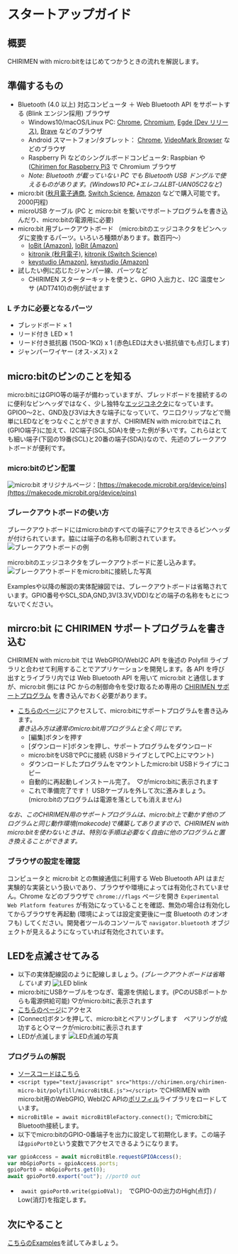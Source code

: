 # スタートアップガイド
 
## 概要

CHIRIMEN with micro:bitをはじめてつかうときの流れを解説します。

## 準備するもの

- Bluetooth (4.0 以上) 対応コンピュータ ＋ Web Bluetooth API をサポートする (Blink エンジン採用) ブラウザ
   - Windows10/macOS/Linux PC: [Chrome](https://www.google.com/intl/ja/chrome/), [Chromium](https://www.chromium.org/getting-involved/download-chromium), [Egde (Dev リリース)](https://www.microsoftedgeinsider.com), [Brave](https://brave.com/ja/) などのブラウザ
   - Android スマートフォン/タブレット： [Chrome](https://play.google.com/store/apps/details?id=com.android.chrome), [VideoMark Browser](https://play.google.com/store/apps/details?id=org.webdino.videomarkbrowser) などのブラウザ
   - Raspberry Pi などのシングルボードコンピュータ: Raspbian や ([Chirimen for Raspberry Pi3](https://tutorial.chirimen.org/raspi3/ja/sdcard) で Chromium ブラウザ
   - *Note: Bluetooth が載っていない PC でも Bluetooth USB ドングルで使えるものがあります。(Windows10 PC+エレコムLBT-UAN05C2など)*
- micro:bit ([秋月電子通商](http://akizukidenshi.com/catalog/g/gM-12513/), [Switch Science](https://www.switch-science.com/catalog/5263/), [Amazon](https://www.amazon.co.jp/dp/B07L2KXWGH/) などで購入可能です。2000円程)
- microUSB ケーブル (PC と micro:bit を繋いでサポートプログラムを書き込んだり、micro:bitの電源用に必要)
- micro:bit 用ブレークアウトボード （micro:bitのエッジコネクタをピンヘッダに変換するパーツ。いろいろ種類があります。数百円～）
   - [IoBit (Amazon)](https://www.amazon.co.jp/gp/product/B07TXBXJ4X/), [IoBit (Amazon)](https://www.amazon.co.jp/dp/B07QGZ3DKK)
   - [kitronik (秋月電子)](http://akizukidenshi.com/catalog/g/gP-12836/), [kitronik (Switch Science)](https://www.switch-science.com/catalog/3181/)
   - [keystudio (Amazon)](https://www.amazon.co.jp/dp/B0787DHG2M), [keystudio (Amazon)](https://www.amazon.co.jp/dp/B07GTQ21ST)
- 試したい例に応じたジャンパー線、パーツなど
   - CHIRIMEN スターターキットを使うと、GPIO 入出力と、I2C 温度センサ (ADT7410)の例が試せます

### L チカに必要となるパーツ

- ブレッドボード × 1
- リード付き LED × 1
- リード付き抵抗器 (150Ω-1KΩ) x 1 (赤色LEDは大きい抵抗値でも点灯します)
- ジャンパーワイヤー (オス-メス) x 2

## micro:bitのピンのことを知る

micro:bitにはGPIO等の端子が備わっていますが、ブレッドボードを接続するのに便利なピンヘッダではなく、少し独特な[エッジコネクタ](https://ja.wikipedia.org/wiki/%E3%82%A8%E3%83%83%E3%82%B8%E3%83%BB%E3%82%B3%E3%83%8D%E3%82%AF%E3%82%BF)になっています。GPIO0～2と、GND及び3Vは大きな端子になっていて、ワニ口クリップなどで簡単にLEDなどをつなぐことができますが、CHIRIMEN with micro:bitではこれ(GPIO端子)に加えて、I2C端子(SCL,SDA)を使った例が多いです。これらはとても細い端子(下図の19番(SCL)と20番の端子(SDA))なので、先述のブレークアウトボードが便利です。

### micro:bitのピン配置

![micro:bit](https://pxt.azureedge.net/blob/64c6ccff8e3ee82c4224874e5cacc9d0d5c60132/static/mb/device/pins-0.png) 
オリジナルページ：[https://makecode.microbit.org/device/pins](https://makecode.microbit.org/device/pins)

### ブレークアウトボードの使い方

ブレークアウトボードにはmicro:bitのすべての端子にアクセスできるピンヘッダが付けられています。脇には端子の名称も印刷されています。
![ブレークアウトボードの例](../imgs/MBBO.JPG)

micro:bitのエッジコネクタをブレークアウトボードに差し込みます。
![ブレークアウトボードをmicro:bitに接続した写真](../imgs/MBBOD.JPG)

Examplesや以降の解説の実体配線図では、ブレークアウトボードは省略されています。GPIO番号やSCL,SDA,GND,3V(3.3V,VDD)などの端子の名称をもとにつないでください。

## mircro:bit に CHIRIMEN サポートプログラムを書き込む

CHIRIMEN with micro:bit では WebGPIO/WebI2C API を後述の Polyfill ライブラリと合わせて利用することでアプリケーションを開発します。各 API を呼び出すとライブラリ内では Web Bluetooth API を用いて micro:bit と通信しますが、micro:bit 側には PC からの制御命令を受け取るため専用の <a href="link2original.html#https://makecode.microbit.org/_DEy9fTMpreEu" target="_blank">CHIRIMEN サポートプログラム</a> を書き込んでおく必要があります。

- <a href="link2original.html#https://makecode.microbit.org/_DEy9fTMpreEu" target="_blank">こちらのページ</a>にアクセスして、micro:bitにサポートプログラムを書き込みます。<br>
*書き込み方は通常のmicro:bit用プログラムと全く同じです。*
   - [編集]ボタンを押す
   - [ダウンロード]ボタンを押し、サポートプログラムをダウンロード
   - micro:bitをUSBでPCに接続 (USBドライブとしてPC上にマウント)
   - ダウンロードしたプログラムをマウントしたmicro:bit USBドライブにコピー
   - 自動的に再起動しインストール完了。　♡がmicro:bitに表示されます
   - これで準備完了です！ USBケーブルを外して次に進みましょう。(micro:bitのプログラムは電源を落としても消えません)

*なお、このCHIRIMEN用のサポートプログラムは、micro:bit上で動かす他のプログラムと同じ動作環境(makecode)で構築してありますので、CHIRIMEN with micro:bitを使わないときは、特別な手順は必要なく自由に他のプログラムと置き換えることができます。*

### ブラウザの設定を確認

コンピュータと micro:bit との無線通信に利用する Web Bluetooth API はまだ実験的な実装という扱いであり、ブラウザや環境によっては有効化されていません。Chrome などのブラウザで `chrome://flags` ページを開き `Experimental Web Platform features` が有効になっていることを確認、無効の場合は有効化してからブラウザを再起動 (環境によっては設定変更後に一度 Bluetooth のオンオフも) してください。開発者ツールのコンソールで `navigator.bluetooth` オブジェクトが見えるようになっていれば有効化されています。

## LEDを点滅させてみる
- 以下の実体配線図のように配線しましょう。*(ブレークアウトボードは省略しています)*
![LED blink](../imgs/CMMB_GPIO_example1.png)
- micro:bitにUSBケーブルをつなぎ、電源を供給します。(PCのUSBポートからも電源供給可能) ♡がmicro:bitに表示されます
- <a href="../examples/GPIO1.html" target="_blank">こちらのページ</a>にアクセス
- [Connect]ボタンを押して、micro:bitとペアリングします　ペアリングが成功すると◇マークがmicro:bitに表示されます
- LEDが点滅します
![LED点滅の写真](../imgs/MBHR.JPG)

### プログラムの解説
- [ソースコードはこちら](https://github.com/chirimen-oh/chirimen-micro-bit/blob/master/examples/GPIO1.html)
- ```<script type="text/javascript" src="https://chirimen.org/chirimen-micro-bit/polyfill/microBitBLE.js"></script>``` でCHIRIMEN with micro:bit用のWebGPIO, WebI2C APIの[ポリフィル](https://developer.mozilla.org/ja/docs/Glossary/Polyfill)ライブラリをロードしています。
- ```microBitBle = await microBitBleFactory.connect();``` でmicro:bitにBluetooth接続します。
- 以下でmicro:bitのGPIO-0番端子を出力に設定して初期化します。この端子は```gpioPort0```という変数でアクセスできるようになります。
```javascript
var gpioAccess = await microBitBle.requestGPIOAccess();
var mbGpioPorts = gpioAccess.ports;
gpioPort0 = mbGpioPorts.get(0);
await gpioPort0.export("out"); //port0 out
```
- ``` await gpioPort0.write(gpio0Val);```　でGPIO-0の出力のHigh(点灯) / Low(消灯)を指定します。

## 次にやること
[こちらのExamples](../examples/)を試してみましょう。
